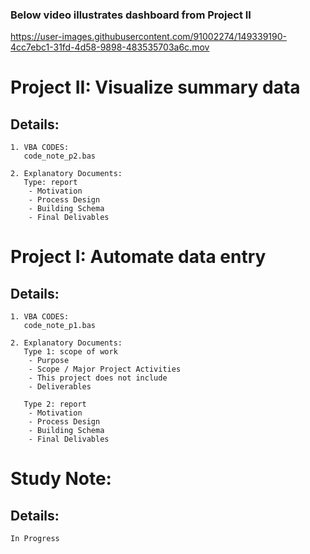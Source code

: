 ### Below video illustrates dashboard from Project II
https://user-images.githubusercontent.com/91002274/149339190-4cc7ebc1-31fd-4d58-9898-483535703a6c.mov

# Project II: Visualize summary data
## Details:
    1. VBA CODES:
       code_note_p2.bas
    
    2. Explanatory Documents:
       Type: report
        - Motivation
        - Process Design
        - Building Schema
        - Final Delivables
        
# Project I: Automate data entry
## Details:
    1. VBA CODES:
       code_note_p1.bas
       
    2. Explanatory Documents:
       Type 1: scope of work
        - Purpose
        - Scope / Major Project Activities
        - This project does not include
        - Deliverables

       Type 2: report
        - Motivation
        - Process Design
        - Building Schema
        - Final Delivables
        
# Study Note: 
## Details:
    In Progress
       
<!--
- Summary: Macro-enabled data entry form to simplify tracking process.
- Purpose: The goal of this project is to minimize the repetitive process of data entry and human errors associated with it. This project will streamline extraction of string values and pulling out hierarchical values using data entry form in macro-enabled Excel spreadsheet. The final deliverable will reduce at least 50% of the steps involved in the data entry process.
--->
